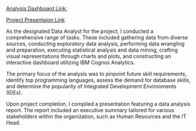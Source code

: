 [Analysis Dashboard Link:](https://dataplatform.cloud.ibm.com/dashboards/0aea1890-bec5-48f1-bc30-4e8ffb508a61/view/5929ea7b3f932f906ecbd0e4079828077937705be0bbd70a81d37b4959607897a96c4592c82e1a5fd3405766f4e9175c9d)

[Project Presentaion Link ](https://studentgsu-my.sharepoint.com/:p:/r/personal/otiamiyu1_student_gsu_edu/Documents/capstone-Presentation.pptx?d=wf52ce9035e2044299d405cdee7f243a0&csf=1&web=1&e=ZFsGQ7)

As the designated Data Analyst for the project, I conducted a comprehensive range of tasks. These included gathering data from diverse sources, conducting exploratory data analysis, performing data wrangling and preparation, executing statistical analysis and data mining, crafting visual representations through charts and plots, and constructing an interactive dashboard utilizing IBM Cognos Analytics.

The primary focus of the analysis was to pinpoint future skill requirements, identify top programming languages, assess the demand for database skills, and determine the popularity of Integrated Development Environments (IDEs).

Upon project completion, I compiled a presentation featuring a data analysis report. The report included an executive summary tailored for various stakeholders within the organization, such as Human Resources and the IT Head.
